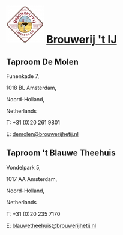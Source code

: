 # ![icon](../../../icons/Brouwerij_t_IJ.jpeg) [Brouwerij 't IJ]()

## Taproom De Molen

Funenkade 7,

1018 BL Amsterdam,

Noord-Holland,

Netherlands

T: +31 (0)20 261 9801

E: demolen@brouwerijhetij.nl


## Taproom 't Blauwe Theehuis

Vondelpark 5,

1017 AA Amsterdam,

Noord-Holland,

Netherlands

T: +31 (0)20 235 7170

E: blauwetheehuis@brouwerijhetij.nl

